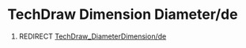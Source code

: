 # TechDraw Dimension Diameter/de
1.  REDIRECT [TechDraw\_DiameterDimension/de](TechDraw_DiameterDimension/de.md)
